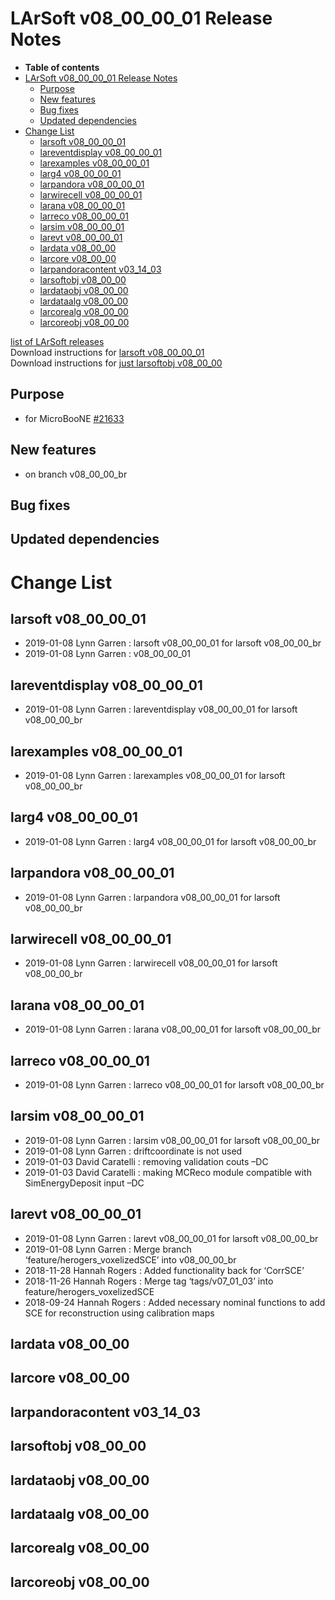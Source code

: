 LArSoft v08\_00\_00\_01 Release Notes
=============================================================================

-   **Table of contents**
-   [LArSoft v08\_00\_00\_01 Release Notes](#LArSoft-v08_00_00_01-Release-Notes)
    -   [Purpose](#Purpose)
    -   [New features](#New-features)
    -   [Bug fixes](#Bug-fixes)
    -   [Updated dependencies](#Updated-dependencies)
-   [Change List](#Change-List)
    -   [larsoft v08\_00\_00\_01](#larsoft-v08_00_00_01)
    -   [lareventdisplay v08\_00\_00\_01](#lareventdisplay-v08_00_00_01)
    -   [larexamples v08\_00\_00\_01](#larexamples-v08_00_00_01)
    -   [larg4 v08\_00\_00\_01](#larg4-v08_00_00_01)
    -   [larpandora v08\_00\_00\_01](#larpandora-v08_00_00_01)
    -   [larwirecell v08\_00\_00\_01](#larwirecell-v08_00_00_01)
    -   [larana v08\_00\_00\_01](#larana-v08_00_00_01)
    -   [larreco v08\_00\_00\_01](#larreco-v08_00_00_01)
    -   [larsim v08\_00\_00\_01](#larsim-v08_00_00_01)
    -   [larevt v08\_00\_00\_01](#larevt-v08_00_00_01)
    -   [lardata v08\_00\_00](#lardata-v08_00_00)
    -   [larcore v08\_00\_00](#larcore-v08_00_00)
    -   [larpandoracontent v03\_14\_03](#larpandoracontent-v03_14_03)
    -   [larsoftobj v08\_00\_00](#larsoftobj-v08_00_00)
    -   [lardataobj v08\_00\_00](#lardataobj-v08_00_00)
    -   [lardataalg v08\_00\_00](#lardataalg-v08_00_00)
    -   [larcorealg v08\_00\_00](#larcorealg-v08_00_00)
    -   [larcoreobj v08\_00\_00](#larcoreobj-v08_00_00)

[list of LArSoft releases](LArSoft_release_list)\
Download instructions for [larsoft v08\_00\_00\_01](http://scisoft.fnal.gov/scisoft/bundles/larsoft/v08_00_00_01/larsoft-v08_00_00_01.html)\
Download instructions for [just larsoftobj v08\_00\_00](http://scisoft.fnal.gov/scisoft/bundles/larsoftobj/v08_00_00/larsoftobj-v08_00_00.html)

Purpose
--------------------

-   for MicroBooNE [\#21633](/redmine/issues/21633 "Support: Request patch release larsoft v08_00_00_01 (Closed)")

New features
------------------------------

-   on branch v08\_00\_00\_br

Bug fixes
------------------------

Updated dependencies
----------------------------------------------

Change List
============================

larsoft v08\_00\_00\_01
-------------------------------------------------

-   2019-01-08 Lynn Garren : larsoft v08\_00\_00\_01 for larsoft v08\_00\_00\_br
-   2019-01-08 Lynn Garren : v08\_00\_00\_01

lareventdisplay v08\_00\_00\_01
-----------------------------------------------------------------

-   2019-01-08 Lynn Garren : lareventdisplay v08\_00\_00\_01 for larsoft v08\_00\_00\_br

larexamples v08\_00\_00\_01
---------------------------------------------------------

-   2019-01-08 Lynn Garren : larexamples v08\_00\_00\_01 for larsoft v08\_00\_00\_br

larg4 v08\_00\_00\_01
---------------------------------------------

-   2019-01-08 Lynn Garren : larg4 v08\_00\_00\_01 for larsoft v08\_00\_00\_br

larpandora v08\_00\_00\_01
-------------------------------------------------------

-   2019-01-08 Lynn Garren : larpandora v08\_00\_00\_01 for larsoft v08\_00\_00\_br

larwirecell v08\_00\_00\_01
---------------------------------------------------------

-   2019-01-08 Lynn Garren : larwirecell v08\_00\_00\_01 for larsoft v08\_00\_00\_br

larana v08\_00\_00\_01
-----------------------------------------------

-   2019-01-08 Lynn Garren : larana v08\_00\_00\_01 for larsoft v08\_00\_00\_br

larreco v08\_00\_00\_01
-------------------------------------------------

-   2019-01-08 Lynn Garren : larreco v08\_00\_00\_01 for larsoft v08\_00\_00\_br

larsim v08\_00\_00\_01
-----------------------------------------------

-   2019-01-08 Lynn Garren : larsim v08\_00\_00\_01 for larsoft v08\_00\_00\_br
-   2019-01-08 Lynn Garren : driftcoordinate is not used
-   2019-01-03 David Caratelli : removing validation couts –DC
-   2019-01-03 David Caratelli : making MCReco module compatible with SimEnergyDeposit input –DC

larevt v08\_00\_00\_01
-----------------------------------------------

-   2019-01-08 Lynn Garren : larevt v08\_00\_00\_01 for larsoft v08\_00\_00\_br
-   2019-01-08 Lynn Garren : Merge branch ‘feature/herogers\_voxelizedSCE’ into v08\_00\_00\_br
-   2018-11-28 Hannah Rogers : Added functionality back for ‘CorrSCE’
-   2018-11-26 Hannah Rogers : Merge tag ‘tags/v07\_01\_03’ into feature/herogers\_voxelizedSCE
-   2018-09-24 Hannah Rogers : Added necessary nominal functions to add SCE for reconstruction using calibration maps

lardata v08\_00\_00
------------------------------------------

larcore v08\_00\_00
------------------------------------------

larpandoracontent v03\_14\_03
--------------------------------------------------------------

larsoftobj v08\_00\_00
------------------------------------------------

lardataobj v08\_00\_00
------------------------------------------------

lardataalg v08\_00\_00
------------------------------------------------

larcorealg v08\_00\_00
------------------------------------------------

larcoreobj v08\_00\_00
------------------------------------------------
